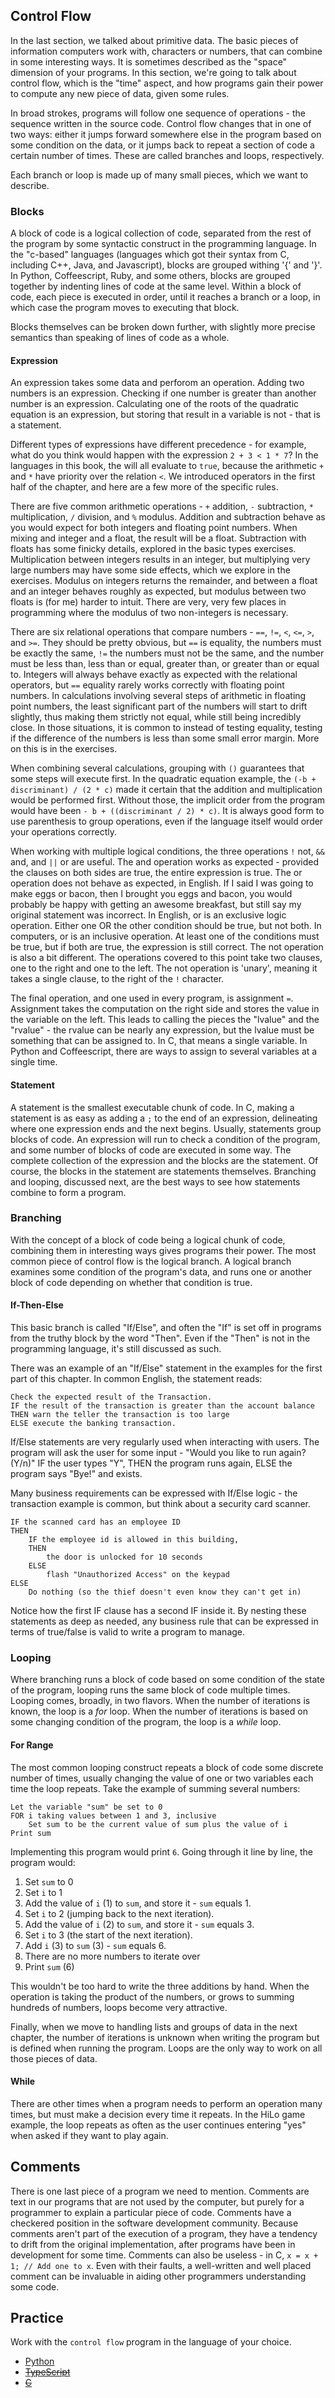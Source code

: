 ## Control Flow

In the last section, we talked about primitive data. The basic pieces of
information computers work with, characters or numbers, that can combine in
some interesting ways. It is sometimes described as the "space" dimension of
your programs. In this section, we're going to talk about control flow, which is
the "time" aspect, and how programs gain their power to compute any new piece of
data, given some rules.

In broad strokes, programs will follow one sequence of operations - the sequence
written in the source code. Control flow changes that in one of two ways: either
it jumps forward somewhere else in the program based on some condition on the
data, or it jumps back to repeat a section of code a certain number of times.
These are called branches and loops, respectively.

Each branch or loop is made up of many small pieces, which we want to describe.

### Blocks

A block of code is a logical collection of code, separated from the rest of the
program by some syntactic construct in the programming language. In the
"c-based" languages (languages which got their syntax from C, including C++,
Java, and Javascript), blocks are grouped withing '{' and '}'. In Python,
Coffeescript, Ruby, and some others, blocks are grouped together by indenting
lines of code at the same level. Within a block of code, each piece is executed
in order, until it reaches a branch or a loop, in which case the program moves
to executing that block.

Blocks themselves can be broken down further, with slightly more precise
semantics than speaking of lines of code as a whole.

#### Expression

An expression takes some data and perforom an operation. Adding two numbers is
an expression. Checking if one number is greater than another number is an
expression. Calculating one of the roots of the quadratic equation is an
expression, but storing that result in a variable is not - that is a statement.

Different types of expressions have different precedence - for example, what do
you think would happen with the expression `2 + 3 < 1 * 7`? In the languages in
this book, the will all evaluate to `true`, because the arithmetic `+` and `*`
have priority over the relation `<`. We introduced operators in the first half
of the chapter, and here are a few more of the specific rules.

There are five common arithmetic operations - `+` addition, `-` subtraction,
`*` multiplication, `/` division, and `%` modulus. Addition and subtraction
behave as you would expect for both integers and floating point numbers. When
mixing and integer and a float, the result will be a float. Subtraction with
floats has some finicky details, explored in the basic types exercises.
Multiplication between integers results in an integer, but multiplying very
large numbers may have some side effects, which we explore in the exercises.
Modulus on integers returns the remainder, and between a float and an integer
behaves roughly as expected, but modulus between two floats is (for me) harder
to intuit. There are very, very few places in programming where the modulus of
two non-integers is necessary.

There are six relational operations that compare numbers - `==`, `!=`, `<`,
`<=`, `>`, and `>=`. They should be pretty obvious, but `==` is equality, the
numbers must be exactly the same, `!=` the numbers must not be the same, and the
number must be less than, less than or equal, greater than, or greater than or
equal to. Integers will always behave exactly as expected with the relational
operators, but `==` equality rarely works correctly with floating point numbers.
In calculations involving several steps of arithmetic in floating point numbers,
the least significant part of the numbers will start to drift slightly, thus
making them strictly not equal, while still being incredibly close. In those
situations, it is common to instead of testing equality, testing if the
difference of the numbers is less than some small error margin. More on this is
in the exercises.

When combining several calculations, grouping with `()` guarantees that some
steps will execute first. In the quadratic equation example, the
`(-b + discriminant) / (2 * c)` made it certain that the addition and
multiplication would be performed first. Without those, the implicit order from
the program would have been `- b + ((discriminant / 2) * c)`. It is always good
form to use parenthesis to group operations, even if the language itself would
order your operations correctly.

When working with multiple logical conditions, the three operations `!` not,
`&&` and, and `||` or are useful. The and operation works as expected - provided
the clauses on both sides are true, the entire expression is true. The or
operation does not behave as expected, in English. If I said I was going to make
eggs or bacon, then I brought you eggs and bacon, you would probably be happy
with getting an awesome breakfast, but still say my original statement was
incorrect. In English, or is an exclusive logic operation. Either one OR the
other condition should be true, but not both. In computers, or is an inclusive
operation. At least one of the conditions must be true, but if both are true,
the expression is still correct. The not operation is also a bit different. The
operations covered to this point take two clauses, one to the right and one
to the left. The not operation is 'unary', meaning it takes a single clause, to
the right of the `!` character.

The final operation, and one used in every program, is assignment `=`.
Assignment takes the computation on the right side and stores the value in the
variable on the left. This leads to calling the pieces the "lvalue" and the
"rvalue" - the rvalue can be nearly any expression, but the lvalue must be
something that can be assigned to. In C, that means a single variable. In Python
and Coffeescript, there are ways to assign to several variables at a single
time.

#### Statement

A statement is the smallest executable chunk of code. In C, making a statement
is as easy as adding a `;` to the end of an expression, delineating where one
expression ends and the next begins. Usually, statements group blocks of code.
An expression will run to check a condition of the program, and some number of
blocks of code are executed in some way. The complete collection of the
expression and the blocks are the statement. Of course, the blocks in the
statement are statements themselves. Branching and looping, discussed next, are
the best ways to see how statements combine to form a program.

### Branching

With the concept of a block of code being a logical chunk of code, combining
them in interesting ways gives programs their power. The most common piece of
control flow is the logical branch. A logical branch examines some condition of
the program's data, and runs one or another block of code depending on whether
that condition is true.

#### If-Then-Else

This basic branch is called "If/Else", and often the "If" is set off in programs
from the truthy block by the word "Then". Even if the "Then" is not in the
programming language, it's still discussed as such.

There was an example of an "If/Else" statement in the examples for the first
part of this chapter. In common English, the statement reads:

```
Check the expected result of the Transaction.
IF the result of the transaction is greater than the account balance
THEN warn the teller the transaction is too large
ELSE execute the banking transaction.
```

If/Else statements are very regularly used when interacting with users. The
program will ask the user for some input - "Would you like to run again? (Y/n)"
IF the user types "Y", THEN the program runs again, ELSE the program says "Bye!"
and exists.

Many business requirements can be expressed with If/Else logic - the transaction
example is common, but think about a security card scanner.

```
IF the scanned card has an employee ID
THEN
	IF the employee id is allowed in this building,
	THEN
		the door is unlocked for 10 seconds
	ELSE
		flash "Unauthorized Access" on the keypad
ELSE
	Do nothing (so the thief doesn't even know they can't get in)
```

Notice how the first IF clause has a second IF inside it. By nesting these
statements as deep as needed, any business rule that can be expressed in terms
of true/false is valid to write a program to manage. 

### Looping

Where branching runs a block of code based on some condition of the state of the
program, looping runs the same block of code multiple times. Looping comes,
broadly, in two flavors. When the number of iterations is known, the loop is a
*for* loop. When the number of iterations is based on some changing condition
of the program, the loop is a *while* loop. 

#### For Range

The most common looping construct repeats a block of code some discrete number
of times, usually changing the value of one or two variables each time the loop
repeats. Take the example of summing several numbers:

```
Let the variable "sum" be set to 0
FOR i taking values between 1 and 3, inclusive
	Set sum to be the current value of sum plus the value of i
Print sum
```

Implementing this program would print `6`. Going through it line by line, the
program would:

1. Set `sum` to 0
1. Set `i` to 1
1. Add the value of `i` (1) to `sum`, and store it - `sum` equals 1.
1. Set `i` to 2 (jumping back to the next iteration).
1. Add the value of `i` (2) to `sum`, and store it - `sum` equals 3.
1. Set `i` to 3 (the start of the next iteration).
1. Add `i` (3) to `sum` (3) - `sum` equals 6.
1. There are no more numbers to iterate over
1. Print `sum` (6)

This wouldn't be too hard to write the three additions by hand. When the
operation is taking the product of the numbers, or grows to summing hundreds of
numbers, loops become very attractive.

Finally, when we move to handling lists and groups of data in the next chapter,
the number of iterations is unknown when writing the program but is defined
when running the program. Loops are the only way to work on all those pieces of
data.

#### While

There are other times when a program needs to perform an operation many times,
but must make a decision every time it repeats. In the HiLo game example, the
loop repeats as often as the user continues entering "yes" when asked if they
want to play again.

## Comments

There is one last piece of a program we need to mention. Comments are text in
our programs that are not used by the computer, but purely for a programmer to
explain a particular piece of code. Comments have a checkered position in the
software development community. Because comments aren't part of the execution of
a program, they have a tendency to drift from the original implementation, after
programs have been in development for some time. Comments can also be useless -
in C, `x = x + 1; // Add one to x`. Even with their faults, a well-written and
well placed comment can be invaluable in aiding other programmers understanding
some code.

## Practice

Work with the `control flow` program in the language of your choice.

* [Python](01_python.md)
* ~~[TypeScript](02_typescript.md)~~
* ~~[C](03_c.md)~~
